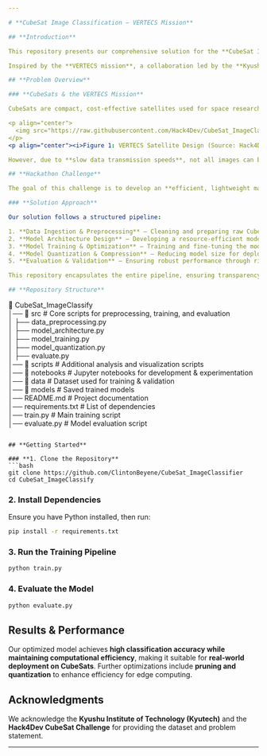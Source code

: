 ```yaml
---

# **CubeSat Image Classification – VERTECS Mission**  

## **Introduction**  

This repository presents our comprehensive solution for the **CubeSat Image Classification Challenge**, designed to enhance data transmission efficiency for resource-constrained CubeSats. Our approach integrates **data preprocessing, model training, and evaluation** into a single, structured pipeline, ensuring reproducibility and clarity.  

Inspired by the **VERTECS mission**, a collaboration led by the **Kyushu Institute of Technology (Kyutech)**, this project aims to classify astronomical images captured by CubeSats to prioritize the most valuable data for transmission.  

## **Problem Overview**  

### **CubeSats & the VERTECS Mission**  

CubeSats are compact, cost-effective satellites used for space research, but they suffer from limitations in **storage, processing power, and communication bandwidth**. The **VERTECS mission** studies the **optical extragalactic background light (EBL)** to gain insights into star formation history. Equipped with a **small-aperture telescope and high-precision attitude control**, VERTECS captures crucial astronomical data for further ground analysis.  

<p align="center">
  <img src="https://raw.githubusercontent.com/Hack4Dev/CubeSat_ImageClassify/main/pictures/SAT.png" width="700">
</p>  
<p align="center"><i>Figure 1: VERTECS Satellite Design (Source: Hack4Dev)</i></p>  

However, due to **slow data transmission speeds**, not all images can be sent back to Earth. **Onboard machine learning** offers a promising solution by **intelligently filtering and prioritizing images**, ensuring that only high-priority data is transmitted while conserving bandwidth.  

## **Hackathon Challenge**  

The goal of this challenge is to develop an **efficient, lightweight machine learning model** that can accurately classify CubeSat images, enabling **real-time decision-making onboard** while balancing **computational efficiency and classification accuracy**.  

### **Solution Approach**  

Our solution follows a structured pipeline:  

1. **Data Ingestion & Preprocessing** – Cleaning and preparing raw CubeSat image data for training.  
2. **Model Architecture Design** – Developing a resource-efficient model suited for onboard classification.  
3. **Model Training & Optimization** – Training and fine-tuning the model for high accuracy with minimal computational cost.  
4. **Model Quantization & Compression** – Reducing model size for deployment on resource-constrained hardware.  
5. **Evaluation & Validation** – Ensuring robust performance through rigorous testing.  

This repository encapsulates the entire pipeline, ensuring transparency and reproducibility.  

## **Repository Structure**  

```
📂 CubeSat_ImageClassify  
│── 📂 src                     # Core scripts for preprocessing, training, and evaluation  
│    ├── data_preprocessing.py  
│    ├── model_architecture.py  
│    ├── model_training.py  
│    ├── model_quantization.py  
│    ├── evaluate.py  
│── 📂 scripts                 # Additional analysis and visualization scripts  
│── 📂 notebooks               # Jupyter notebooks for development & experimentation  
│── 📂 data                    # Dataset used for training & validation  
│── 📂 models                  # Saved trained models  
│── README.md                  # Project documentation  
│── requirements.txt           # List of dependencies  
│── train.py                   # Main training script  
│── evaluate.py                # Model evaluation script  
```

## **Getting Started**  

### **1. Clone the Repository**  
```bash
git clone https://github.com/ClintonBeyene/CubeSat_ImageClassifier
cd CubeSat_ImageClassify
```

### **2. Install Dependencies**  
Ensure you have Python installed, then run:  
```bash
pip install -r requirements.txt
```

### **3. Run the Training Pipeline**  
```bash
python train.py
```

### **4. Evaluate the Model**  
```bash
python evaluate.py
```

## **Results & Performance**  

Our optimized model achieves **high classification accuracy while maintaining computational efficiency**, making it suitable for **real-world deployment on CubeSats**. Further optimizations include **pruning and quantization** to enhance efficiency for edge computing.  

## **Acknowledgments**  

We acknowledge the **Kyushu Institute of Technology (Kyutech)** and the **Hack4Dev CubeSat Challenge** for providing the dataset and problem statement.  

---  
```

